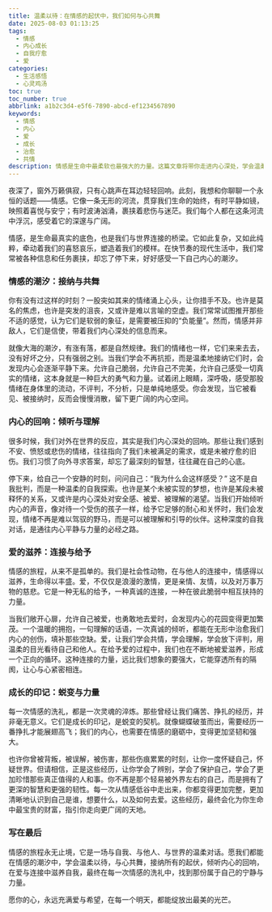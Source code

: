 ```yaml
---
title: 温柔以待：在情感的起伏中，我们如何与心共舞
date: 2025-08-03 01:13:25
tags:
  - 情感
  - 内心成长
  - 自我疗愈
  - 爱
categories:
  - 生活感悟
  - 心灵鸡汤
toc: true
toc_number: true
abbrlink: a1b2c3d4-e5f6-7890-abcd-ef1234567890
keywords:
  - 情感
  - 内心
  - 爱
  - 成长
  - 治愈
  - 共情
description: 情感是生命中最柔软也最强大的力量。这篇文章将带你走进内心深处，学会温柔接纳情绪的潮汐，倾听心声，在爱与连接中滋养自我，最终在每一次情感的洗礼中，找到属于自己的力量与光芒。
---
```


夜深了，窗外万籁俱寂，只有心跳声在耳边轻轻回响。此刻，我想和你聊聊一个永恒的话题——情感。它像一条无形的河流，贯穿我们生命的始终，有时平静如镜，映照着喜悦与安宁；有时波涛汹涌，裹挟着悲伤与迷茫。我们每个人都在这条河流中浮沉，感受着它的深邃与广阔。

情感，是生命最真实的底色，也是我们与世界连接的桥梁。它如此复杂，又如此纯粹，牵动着我们的喜怒哀乐，塑造着我们的模样。在快节奏的现代生活中，我们常常被各种信息和任务裹挟，却忘了停下来，好好感受一下自己内心的潮汐。

### 情感的潮汐：接纳与共舞

你有没有过这样的时刻？一股突如其来的情绪涌上心头，让你措手不及。也许是莫名的焦虑，也许是突发的沮丧，又或许是难以言喻的空虚。我们常常试图推开那些不适的感觉，认为它们是软弱的象征，是需要被压抑的“负能量”。然而，情感并非敌人，它们是信使，带着我们内心深处的信息而来。

就像大海的潮汐，有涨有落，都是自然规律。我们的情绪也一样，它们来来去去，没有好坏之分，只有强弱之别。当我们学会不再抗拒，而是温柔地接纳它们时，会发现内心会逐渐平静下来。允许自己脆弱，允许自己不完美，允许自己感受一切真实的情绪，这本身就是一种巨大的勇气和力量。试着闭上眼睛，深呼吸，感受那股情绪在身体里的流动，不评判，不分析，只是单纯地感受。你会发现，当它被看见、被接纳时，反而会慢慢消散，留下更广阔的内心空间。

### 内心的回响：倾听与理解

很多时候，我们对外在世界的反应，其实是我们内心深处的回响。那些让我们感到不安、愤怒或悲伤的情绪，往往指向了我们未被满足的需求，或是未被疗愈的旧伤。我们习惯了向外寻求答案，却忘了最深刻的智慧，往往藏在自己的心底。

停下来，给自己一个安静的时刻，问问自己：“我为什么会这样感受？” 这不是自我批判，而是一种温柔的自我探索。也许是某个未被实现的梦想，也许是某段未被释怀的关系，又或许是内心深处对安全感、被爱、被理解的渴望。当我们开始倾听内心的声音，像对待一个受伤的孩子一样，给予它足够的耐心和关怀时，我们会发现，情绪不再是难以驾驭的野马，而是可以被理解和引导的伙伴。这种深度的自我对话，是通往内心平静与力量的必经之路。

### 爱的滋养：连接与给予

情感的旅程，从来不是孤单的。我们是社会性动物，在与他人的连接中，情感得以滋养，生命得以丰盛。爱，不仅仅是浪漫的激情，更是亲情、友情，以及对万事万物的慈悲。它是一种无私的给予，一种真诚的连接，一种在彼此脆弱中相互扶持的力量。

当我们敞开心扉，允许自己被爱，也勇敢地去爱时，会发现内心的花园变得更加繁茂。一个温暖的拥抱，一句理解的话语，一次真诚的倾听，都能在无形中治愈我们内心的创伤，填补那些空缺。爱，让我们学会共情，学会理解，学会放下评判，用温柔的目光看待自己和他人。在给予爱的过程中，我们也在不断地被爱滋养，形成一个正向的循环。这种连接的力量，远比我们想象的要强大，它能穿透所有的隔阂，让心与心紧密相连。

### 成长的印记：蜕变与力量

每一次情感的洗礼，都是一次灵魂的淬炼。那些曾经让我们痛苦、挣扎的经历，并非毫无意义。它们是成长的印记，是蜕变的契机。就像蝴蝶破茧而出，需要经历一番挣扎才能展翅高飞；我们的内心，也需要在情感的磨砺中，变得更加坚韧和强大。

也许你曾被背叛，被误解，被伤害，那些伤痕累累的时刻，让你一度怀疑自己，怀疑世界。但请相信，正是这些经历，让你学会了辨别，学会了保护自己，学会了更加珍惜那些真正值得的人和事。你不再是那个轻易被外界左右的自己，而是拥有了更深的智慧和更强的韧性。每一次从情感低谷中走出来，你都变得更加完整，更加清晰地认识到自己是谁，想要什么，以及如何去爱。这些经历，最终会化为你生命中最宝贵的财富，指引你走向更广阔的天地。

### 写在最后

情感的旅程永无止境，它是一场与自我、与他人、与世界的温柔对话。愿我们都能在情感的潮汐中，学会温柔以待，与心共舞，接纳所有的起伏，倾听内心的回响，在爱与连接中滋养自我，最终在每一次情感的洗礼中，找到那份属于自己的宁静与力量。

愿你的心，永远充满爱与希望，在每一个明天，都能绽放出最美的光芒。